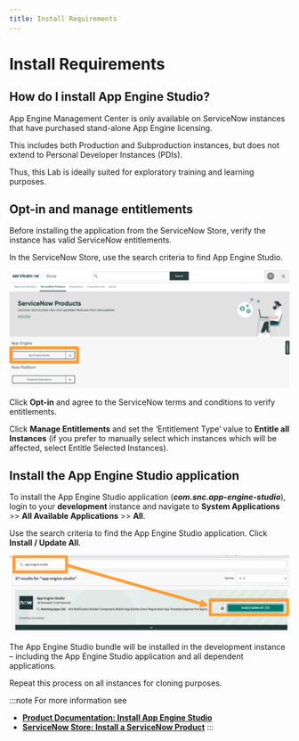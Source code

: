 ```yaml
---
title: Install Requirements
---
```


# Install Requirements

## How do I install App Engine Studio?

App Engine Management Center is only available on ServiceNow instances that have purchased stand-alone App Engine licensing. 

This includes both Production and Subproduction instances, but does not extend to Personal Developer Instances (PDIs). 

Thus, this Lab is ideally suited for exploratory training and learning purposes.

## Opt-in and manage entitlements

Before installing the application from the ServiceNow Store, verify the instance has valid ServiceNow entitlements.

In the ServiceNow Store, use the search criteria to find App Engine Studio.

![relative](../assets/images/2023-07-07-16-19-09.png)

Click **Opt-in** and agree to the ServiceNow terms and conditions to verify entitlements.

Click **Manage Entitlements** and set the ‘Entitlement Type’ value to **Entitle all Instances** (if you prefer to manually select which instances which will be affected, select Entitle Selected Instances).

## Install the App Engine Studio application

To install the App Engine Studio application (***com.snc.app-engine-studio***), login to your **development** instance and navigate to **System Applications** >> **All Available Applications** >> **All**.

Use the search criteria to find the App Engine Studio application. Click **Install / Update All**.

![relative](../assets/images/2023-07-07-16-19-46.png)

The App Engine Studio bundle will be installed in the development instance – including the App Engine Studio application and all dependent applications.

Repeat this process on all instances for cloning purposes.

:::note
For more information see 
- **[Product Documentation: Install App Engine Studio](https://docs.servicenow.com/csh?topicname=install-aes.html)** 
- **[ServiceNow Store: Install a ServiceNow Product](https://store.servicenow.com/%24appstore.do%23!/store/help?article=KB0030186)**
:::
